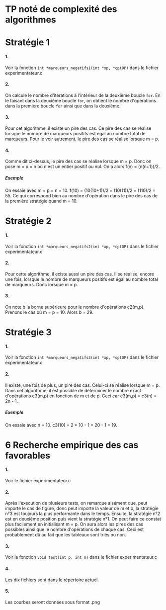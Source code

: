 # TP noté de complexité des algorithmes

# Stratégie 1

#### 1.
Voir la fonction `int *marqueurs_negatifs1(int *xp, *cptOP)` dans le fichier experimentateur.c

#### 2.
On calcule le nombre d'itérations à l'intérieur de la deuxième boucle `for`. En le faisant dans la deuxième boucle `for`, on obtient le nombre d'opérations dans la première boucle `for` ainsi que dans la deuxième.

#### 3.
Pour cet algorithme, il existe un pire des cas. Ce pire des cas se réalise lorsque le nombre de marqueurs positifs est égal au nombre total de marqueurs. Pour le voir autrement, le pire des cas se réalise lorsque m = p.

#### 4.
Comme dit ci-dessus, le pire des cas se réalise lorsque m = p. Donc on pose m = p = n où n est un entier positif ou nul.
On a alors f(n) = (n(n+1))/2.
##### Exemple
On essaie avec m = p = n = 10. f(10) = (10(10+1))/2 = (10(11))/2 = (110)/2 = 55. Ce qui correspond bien au nombre d'opération dans le pire des cas de la première stratégie quand m = 10.

# Stratégie 2

#### 1.
Voir la fonction `int *marqueurs_negatifs2(int *xp, *cptOP)` dans le fichier experimentateur.c

#### 2.
Pour cette algorithme, il existe aussi un pire des cas. Il se réalise, encore une fois, lorsque le nombre de marqueurs positifs est égal au nombre total de marqueurs. Donc lorsque m = p.

#### 3.
On note b la borne supérieure pour le nombre d'opérations c2(m,p). Prenons le cas où m = p = 10. Alors b = 29.

# Stratégie 3

#### 1.
Voir la fonction `int *marqueurs_negatifs3(int *xp, *cptOP)` dans le fichier experimentateur.c

#### 2.
Il existe, une fois de plus, un pire des cas. Celui-ci se réalise lorsque m = p.
Dans cet algorithme, il est possible de déterminer le nombre exact d'opérations c3(m,p) en fonction de m et de p.
Ceci car c3(m,p) = c3(n) = 2n - 1.

##### Exemple
On essaie avec n = 10. c3(10) = 2 * 10 - 1 = 20 - 1 = 19.

# 6 Recherche empirique des cas favorables

#### 1.
Voir le fichier experimentateur.c

#### 2.
Après l'execution de plusieurs tests, on remarque aisément que, peut importe le cas de figure, donc peut importe la valeur de m et p, la stratégie n°3 est toujours la plus performante dans le temps. Ensuite, la stratégie n°2 est en deuxième position puis vient la stratégie n°1.
On peut faire ce constat plus facilement en initialisant m = p. On aura alors les pires des cas possibles ainsi que le nombre d'opérations de chaque cas.
Ceci est probablement dû au fait que les tableaux sont triés ou non.

#### 3.
Voir la fonction `void test(int p, int m)` dans le fichier experimentateur.c

#### 4.
Les dix fichiers sont dans le répertoire actuel.

#### 5.
Les courbes seront données sous format .png